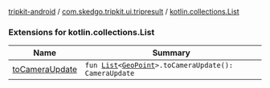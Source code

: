 [tripkit-android](../../index.md) / [com.skedgo.tripkit.ui.tripresult](../index.md) / [kotlin.collections.List](./index.md)

### Extensions for kotlin.collections.List

| Name | Summary |
|---|---|
| [toCameraUpdate](to-camera-update.md) | `fun `[`List`](https://kotlinlang.org/api/latest/jvm/stdlib/kotlin.collections/-list/index.html)`<`[`GeoPoint`](../../com.skedgo.tripkit.location/-geo-point/index.md)`>.toCameraUpdate(): CameraUpdate` |
